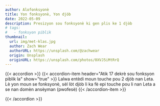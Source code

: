 ```yaml
---
author: Alofonksyonè
title: Yon fonksyonè, Yon djòb
date: 2022-05-09
description: Presizyon sou fonksyonè ki gen plis ke 1 djòb
# tags:
#   - fonksyon piblik
thumbnail:
  url: img/met-klas.jpg
  author: Zach Wear
  authorURL: https://unsplash.com/@zachwear
  origin: Unsplash
  originURL: https://unsplash.com/photos/0XVJ5iMtRrQ
---
```


{{< accordion >}}
  {{< accordion-item header="Atik 17 dekrè sou fonksyon piblik la" show="true" >}}
  Lalwa entèdi moun touche pou 2 djòb nan Leta. Lè yon moun se fonksyonè, sèl lòt djòb li ka fè epi touche pou li nan Leta a se nan domèn ansèyman (pwofesè)
  {{< /accordion-item >}}
  <!-- {{< accordion-item header="Accordion Item #3" >}}
    This is the third item's accordion body.
  {{< /accordion-item >}} -->
{{< /accordion >}}

